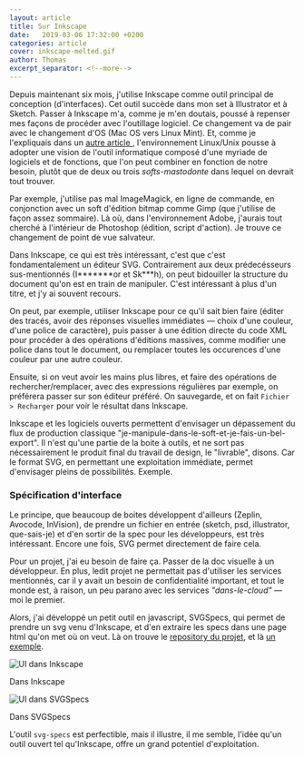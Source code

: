 ```yaml
---
layout: article
title: Sur Inkscape
date:   2019-03-06 17:32:00 +0200
categories: article
cover: inkscape-melted.gif
author: Thomas
excerpt_separator: <!--more-->
---
```


Depuis maintenant six mois, j'utilise Inkscape comme outil principal de conception (d'interfaces). Cet outil succède dans mon set à Illustrator et à Sketch. Passer à Inkscape m'a, comme je m'en doutais, poussé à repenser mes façons de procéder avec l'outillage logiciel<!--more-->. Ce changement va de pair avec le changement d'OS (Mac OS vers Linux Mint). Et, comme je l'expliquais dans un [autre article ](https://www.thomasguesnon.net/articles/2018/12/17/2018-12-07-libre-transition.html), l'environnement Linux/Unix pousse à adopter une vision de l'outil informatique composé d'une myriade de logiciels et de fonctions, que l'on peut combiner en fonction de notre besoin, plutôt que de deux ou trois _softs-mastodonte_ dans lequel on devrait tout trouver. 

Par exemple, j'utilise pas mal ImageMagick, en ligne de commande, en conjonction avec un soft d'édition bitmap comme Gimp (que j'utilise de façon assez sommaire). Là où, dans l'environnement Adobe, j'aurais tout cherché à l'intérieur de Photoshop (édition, script d'action). Je trouve ce changement de point de vue salvateur.

Dans Inkscape, ce qui est très intéressant, c'est que c'est fondamentalement un éditeur SVG. Contrairement aux deux prédecésseurs sus-mentionnés (I\*\*\*\*\*\*\*or et Sk\*\*\*h), on peut bidouiller la structure du document qu'on est en train de manipuler. C'est intéressant à plus d'un titre, et j'y ai souvent recours.

On peut, par exemple, utiliser Inkscape pour ce qu'il sait bien faire (éditer des tracés, avoir des réponses visuelles immédiates ― choix d'une couleur, d'une police de caractère), puis passer à une édition directe du code XML pour procéder à des opérations d'éditions massives, comme modifier une police dans tout le document, ou remplacer toutes les occurences d'une couleur par une autre couleur. 

Ensuite, si on veut avoir les mains plus libres, et faire des opérations de rechercher/remplacer, avec des expressions régulières par exemple, on préférera passer sur son éditeur préféré. On sauvegarde, et on fait `Fichier > Recharger` pour voir le résultat dans Inkscape.

Inkscape et les logiciels ouverts permettent d'envisager un dépassement du flux de production classique "je-manipule-dans-le-soft-et-je-fais-un-bel-export". Il n'est qu'une partie de la boite à outils, et ne sort pas nécessairement le produit final du travail de design, le "livrable", disons. Car le format SVG, en permettant une exploitation immédiate, permet d'envisager pleins de possibilités. Exemple.

### Spécification d'interface ###

Le principe, que beaucoup de boites développent d'ailleurs (Zeplin, Avocode, InVision), de prendre un fichier en entrée (sketch, psd, illustrator, que-sais-je) et d'en sortir de la spec pour les développeurs, est très intéressant. Encore une fois, SVG permet directement de faire cela.

Pour un projet, j'ai eu besoin de faire ça. Passer de la doc visuelle à un développeur. En plus, ledit projet ne permettait pas d'utiliser les services mentionnés, car il y avait un besoin de confidentialité important, et tout le monde est, à raison, un peu parano avec les services *"dans-le-cloud"* ― moi le premier.

Alors, j'ai développé un petit outil en javascript, SVGSpecs, qui permet de prendre un svg venu d'Inkscape, et d'en extraire les specs dans une page html qu'on met où on veut. Là on trouve le [repository du projet](https://framagit.org/patjennings/svg-specifications), et là [un exemple](http://platform.thomasguesnon.net/svg-specs/).

![UI dans Inkscape](/assets/images/blog/svg-inkscape-20190307.webp "UI dans Inkscape")
<div class="small">Dans Inkscape</div>

![UI dans SVGSpecs](/assets/images/blog/svg-specs-20190307.webp "UI dans SVGSpecs")
<div class="small">Dans SVGSpecs</div>

L'outil `svg-specs` est perfectible, mais il illustre, il me semble, l'idée qu'un outil ouvert tel qu'Inkscape, offre un grand potentiel d'exploitation.
